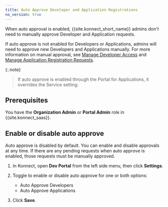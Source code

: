 ```yaml
---
title: Auto Approve Developer and Application Registrations
no_version: true
---
```


When auto approval is enabled, {{site.konnect_short_name}} admins don't
need to manually approve Developer and Application requests.

If auto approve is not enabled for Developers or Applications, admins will need to approve new Developers and Applications manually. For more information on manual approval, see [Manage Developer Access](/konnect/dev-portal/access-and-approval/manage-devs/) and [Manage Application Registration Requests](/konnect/dev-portal/applications/manage-app-reg-requests/).

{:.note}
> If auto approve is enabled through the Portal for Applications, it overrides the Service setting.

## Prerequisites
You have the **Organization Admin** or **Portal Admin** role in {{site.konnect_saas}}.

## Enable or disable auto approve

Auto approve is disabled by default. You can enable and disable approvals at any time. If there are any pending requests when auto approve is enabled, those requests must be manually approved.

1. In Konnect, open **Dev Portal** from the left side menu, then click **Settings**.

1. Toggle to enable or disable auto approve for one or both options:
      * Auto Approve Developers
      * Auto Approve Applications

1. Click **Save**.
